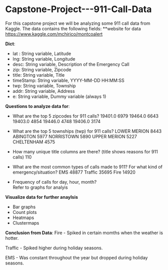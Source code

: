 # Capstone-Project---911-Call-Data

For this capstone project we will be analyzing some 911 call data from Kaggle. The data contains the following fields:
**website for data https://www.kaggle.com/mchirico/montcoalert

__Dict__:
- lat : String variable, Latitude
- lng: String variable, Longitude
- desc: String variable, Description of the Emergency Call
- zip: String variable, Zipcode
- title: String variable, Title
- timeStamp: String variable, YYYY-MM-DD HH:MM:SS
- twp: String variable, Township
- addr: String variable, Address
- e: String variable, Dummy variable (always 1)

__Questions to analyze data for__:
- What are the top 5 zipcodes for 911 calls?
19401.0    6979
19464.0    6643
19403.0    4854
19446.0    4748
19406.0    3174


- What are the top 5 townships (twp) for 911 calls?
LOWER MERION    8443
ABINGTON        5977
NORRISTOWN      5890
UPPER MERION    5227
CHELTENHAM      4575


- How many unique title columns are there? (title shows reasons for 911 calls)
110



- What are the most common types of calls made to 911? For what kind of emergency/situation?
EMS        48877
Traffic    35695
Fire       14920


- Frequency of calls for day, hour, month?  
Refer to graphs for analyis 


__Visualize data for further anaylsis__
- Bar graphs 
- Count plots
- Heatmaps 
- Clustermaps

__Conclusion from Data__:
Fire - Spiked in certain momths when the weather is hotter.  

Traffic - Spiked higher during holiday seasons. 

EMS - Was constant throughout the year but dropped during holiday seasons. 

